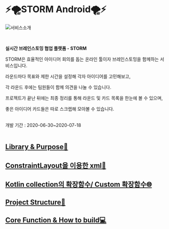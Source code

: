 # ⚡️🌪STORM Android🌪⚡️

![서비스소개](https://user-images.githubusercontent.com/55133871/86811476-ec591d00-c0b8-11ea-971e-c78793429ae7.png)

<br>

**실시간 브레인스토밍 협업 플랫폼 - STORM**

STORM은 효율적인 아이디어 회의를 돕는 온라인 툴이자 브레인스토밍을 함께하는 서비스입니다.

라운드마다 목표와 제한 시간을 설정해 각자 아이디어를 고민해보고,

각 라운드 후에는 팀원들이 함께 의견을 나눌 수 있습니다.

프로젝트가 끝난 뒤에는 최종 정리를 통해 라운드 및 카드 목록을 한눈에 볼 수 있으며,

좋은 아이디어 카드들은 따로 스크랩해 모아볼 수 있습니다.

<br>
개발 기간 : 2020-06-30~2020-07-18
<br><br>


## [Library & Purpose📖]([https://github.com/TEAMSTORMERS/STORM_Android/wiki/Library-&-Purpose%F0%9F%93%96](https://github.com/TEAMSTORMERS/STORM_Android/wiki/Library-&-Purpose%F0%9F%93%96))


## [ConstraintLayout을 이용한 xml🔗](https://github.com/TEAMSTORMERS/STORM_Android/wiki/(A-1%ED%95%AD%EB%AA%A9)-ConstraintLayout%EC%9D%84-%EC%9D%B4%EC%9A%A9%ED%95%9C-xml%F0%9F%94%97)

## [Kotlin collection의 확장함수/ Custom 확장함수🌐](https://github.com/TEAMSTORMERS/STORM_Android/wiki/Kotlin%ED%99%95%EC%9E%A5%ED%95%A8%EC%88%98-%EC%82%AC%EC%9A%A9)

## [Project Structure📐](https://github.com/TEAMSTORMERS/STORM_Android/wiki/(A-3%ED%95%AD%EB%AA%A9)-Project-Structure%F0%9F%93%90)

## [Core Function & How to build💻](https://github.com/TEAMSTORMERS/STORM_Android/wiki/(A-3%ED%95%AD%EB%AA%A9)-Core-Function-&-How-to-build%F0%9F%92%BB)
